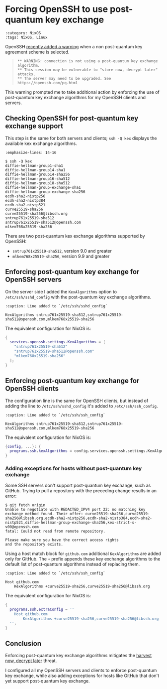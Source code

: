 <!-- vale off -->

# Forcing OpenSSH to use post-quantum key exchange

```{blogpost} 2025-08-16
:category: NixOS
:tags: NixOS, Linux
```

OpenSSH [recently added a warning](https://www.openssh.com/pq.html) when a
non post-quantum key agreement scheme is selected.

> ```text
> ** WARNING: connection is not using a post-quantum key exchange algorithm.
> ** This session may be vulnerable to "store now, decrypt later" attacks.
> ** The server may need to be upgraded. See https://openssh.com/pq.html
> ```

This warning prompted me to take additional action by enforcing the use of
post-quantum key exchange algorithms for my OpenSSH clients and servers.

## Checking OpenSSH for post-quantum key exchange support

This step is the same for both servers and clients; `ssh -Q kex` displays
the available kex exchange algorithms.

```{code-block} console
:emphasize-lines: 14-16

$ ssh -Q kex
diffie-hellman-group1-sha1
diffie-hellman-group14-sha1
diffie-hellman-group14-sha256
diffie-hellman-group16-sha512
diffie-hellman-group18-sha512
diffie-hellman-group-exchange-sha1
diffie-hellman-group-exchange-sha256
ecdh-sha2-nistp256
ecdh-sha2-nistp384
ecdh-sha2-nistp521
curve25519-sha256
curve25519-sha256@libssh.org
sntrup761x25519-sha512
sntrup761x25519-sha512@openssh.com
mlkem768x25519-sha256
```

There are two post-quantum kex exchange algorithms supported by OpenSSH:

- `sntrup761x25519-sha512`, version 9.0 and greater
- `mlkem768x25519-sha256`, version 9.9 and greater

## Enforcing post-quantum key exchange for OpenSSH servers

On the server side I added the `KexAlgorithms` option to `/etc/ssh/sshd_config`
with the post-quantum key exchange algorithms.

```{code-block} text
:caption: Line added to `/etc/ssh/sshd_config`

KexAlgorithms sntrup761x25519-sha512,sntrup761x25519-sha512@openssh.com,mlkem768x25519-sha256
```

The equivalent configuration for NixOS is:

```nix
{
  services.openssh.settings.KexAlgorithms = [
    "sntrup761x25519-sha512"
    "sntrup761x25519-sha512@openssh.com"
    "mlkem768x25519-sha256"
  ];
}
```

## Enforcing post-quantum key exchange for OpenSSH clients

The configuration line is the same for OpenSSH clients, but instead of
adding the line to `/etc/ssh/sshd_config` it's added to `/etc/ssh/ssh_config`.

```{code-block} text
:caption: Line added to `/etc/ssh/ssh_config`

KexAlgorithms sntrup761x25519-sha512,sntrup761x25519-sha512@openssh.com,mlkem768x25519-sha256
```

The equivalent configuration for NixOS is:

```nix
{config, ...}: {
  programs.ssh.kexAlgorithms = config.services.openssh.settings.KexAlgorithms;
}
```

### Adding exceptions for hosts without post-quantum key exchange

Some SSH servers don't support post-quantum key exchange, such as GitHub.
Trying to pull a repository with the preceding change results in an error:

```console
$ git fetch origin
Unable to negotiate with REDACTED_IPV4 port 22: no matching key exchange method found. Their offer: curve25519-sha256,curve25519-sha256@libssh.org,ecdh-sha2-nistp256,ecdh-sha2-nistp384,ecdh-sha2-nistp521,diffie-hellman-group-exchange-sha256,kex-strict-s-v00@openssh.com
fatal: Could not read from remote repository.

Please make sure you have the correct access rights
and the repository exists.
```

Using a host match block for `github.com` additional `KexAlgorithms` are added
only for GitHub.
The `+` prefix appends these key exchange algorithms to the default list of
post-quantum algorithms instead of replacing them.

```{code-block} text
:caption: Line added to `/etc/ssh/ssh_config`

Host github.com
    KexAlgorithms +curve25519-sha256,curve25519-sha256@libssh.org
```

The equivalent configuration for NixOS is:

```nix
{
  programs.ssh.extraConfig = ''
    Host github.com
        KexAlgorithms +curve25519-sha256,curve25519-sha256@libssh.org
  '';
}
```

## Conclusion

Enforcing post-quantum key exchange algorithms mitigates the [harvest now, decrypt later](https://en.wikipedia.org/wiki/Harvest_now,_decrypt_later) threat.

I configured all my OpenSSH servers and clients to enforce post-quantum key exchange, while also adding exceptions for hosts like GitHub that don't yet support post-quantum key exchange.
